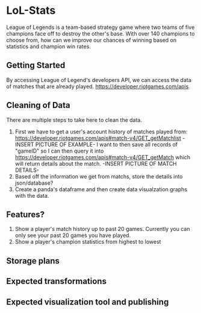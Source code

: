 # LoL-Stats

League of Legends is a team-based strategy game where two teams of five champions face off to destroy the other's base. With over 140 champions to choose from, how can we improve our chances of winning based on statistics and champion win rates.

## Getting Started
By accessing League of Legend's developers API, we can access the data of matches that are already played. 
https://developer.riotgames.com/apis

## Cleaning of Data
There are multiple steps to take here to clean the data.
1. First we have to get a user's account history of matches played from:
https://developer.riotgames.com/apis#match-v4/GET_getMatchlist
-INSERT PICTURE OF EXAMPLE-
I want to then save all records of "gameID" so I can then query it into 
https://developer.riotgames.com/apis#match-v4/GET_getMatch
which will return details about the match. 
-INSERT PICTURE OF MATCH DETAILS-
2. Based off the information we get from matchs, store the details into json/database?
3. Create a panda's dataframe and then create data visualzation graphs with the data.

## Features?
1. Show a player's match history up to past 20 games. Currently you can only see your past 20 games you have played.
2. Show a player's champion statistics from highest to lowest

## Storage plans

## Expected transformations

## Expected visualization tool and publishing

